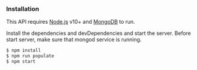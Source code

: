 
### Installation

This API requires [Node.js](https://nodejs.org/) v10+ and [MongoDB](https://docs.mongodb.com/manual/administration/install-community/) to run.

Install the dependencies and devDependencies and start the server.
Before start server, make sure that mongod service is running.

```sh
$ npm install
$ npm run populate
$ npm start
```